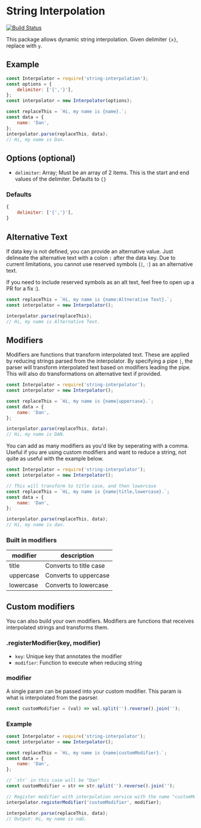# String Interpolation

[![Build Status](https://travis-ci.org/seripap/string-interpolation.svg?branch=master)](https://travis-ci.org/seripap/string-interpolation)

This package allows dynamic string interpolation. Given delimiter `{x}`, replace with `y`.

## Example

```js
const Interpolator = require('string-interpolation');
const options = {
    delimiter: ['{','}'],
};
const interpolator = new Interpolator(options);

const replaceThis = `Hi, my name is {name}.`;
const data = {
    name: 'Dan',
};
interpolator.parse(replaceThis, data);
// Hi, my name is Dan.
```

## Options (optional)

- `delimiter`: Array; Must be an array of 2 items. This is the start and end values of the delimiter. Defaults to `{}`

### Defaults
```js
{
    delimiter: ['{','}'],
}
```

## Alternative Text

If data key is not defined, you can provide an alternative value. Just delineate the alternative text with a colon `:` after the data key. Due to current limitations, you cannot use reserved symbols (`|`, `:`) as an alternative text.

If you need to include reserved symbols as an alt text, feel free to open up a PR for a fix :).

```js
const replaceThis = `Hi, my name is {name:Altnerative Text}.`;
const interpolator = new Interpolator();

interpolator.parse(replaceThis);
// Hi, my name is Alternative Text.
```

## Modifiers

Modifiers are functions that transform interpolated text. These are applied by reducing strings parsed from the interpolator. By specifying a pipe `|`, the parser will transform interpolated text based on modifiers leading the pipe. This will also do transformations on alternative text if provided.

```js
const Interpolator = require('string-interpolator');
const interpolator = new Interpolator();

const replaceThis = `Hi, my name is {name|uppercase}.`;
const data = {
    name: 'Dan',
};

interpolator.parse(replaceThis, data);
// Hi, my name is DAN.
```

You can add as many modifiers as you'd like by seperating with a comma. Useful if you are using custom modifiers and want to reduce a string, not quite as useful with the example below.

```js
const Interpolator = require('string-interpolator');
const interpolator = new Interpolator();

// This will transform to title case, and then lowercase
const replaceThis = `Hi, my name is {name|title,lowercase}.`;
const data = {
    name: 'Dan',
};

interpolator.parse(replaceThis, data);
// Hi, my name is dan.
```


### Built in modifiers

| modifier | description |
|---|---|
| title | Converts to title case |
| uppercase | Converts to uppercase |
| lowercase | Converts to lowercase |

## Custom modifiers

You can also build your own modifiers. Modifiers are functions that receives interpolated strings and transforms them.

### .registerModifier(key, modifier)

- `key`: Unique key that annotates the modifier
- `modifier`: Function to execute when reducing string

### modifier

A single param can be passed into your custom modifier. This param is what is interpolated from the pasrser.
```js
const customModifier = (val) => val.split('').reverse().join('');
```

### Example

```js
const Interpolator = require('string-interpolator');
const interpolator = new Interpolator();

const replaceThis = `Hi, my name is {name|customModifier}.`;
const data = {
    name: 'Dan',
};

// `str` in this case will be "Dan"
const customModifier = str => str.split('').reverse().join('');

// Register modifier with interpolation service with the name "customModifier"
interpolator.registerModifier('customModifier', modifier);

interpolator.parse(replaceThis, data);
// Output: Hi, my name is naD.
```
